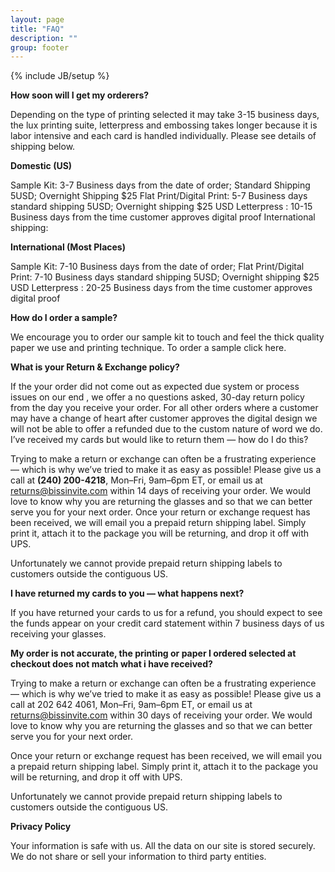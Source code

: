 ```yaml
---
layout: page
title: "FAQ"
description: ""
group: footer
---
```

{% include JB/setup %}

**How soon will I  get my orderers?**

Depending on the type of printing selected it may take 3-15 business days, the lux printing suite, letterpress and embossing takes longer because it is labor intensive and each card is handled individually. Please see details of shipping below.

**Domestic (US)**

Sample Kit: 3-7 Business days from the date of order; Standard Shipping 5USD; Overnight Shipping $25
Flat Print/Digital Print: 5-7 Business days standard shipping 5USD; Overnight shipping $25 USD
Letterpress : 10-15 Business days from the time customer approves digital proof
International shipping:

**International (Most Places)**

Sample Kit: 7-10 Business days from the date of order;
Flat Print/Digital Print: 7-10 Business days standard shipping 5USD; Overnight shipping $25 USD
Letterpress : 20-25 Business days from the time customer approves digital proof

**How do I order a sample?**

We encourage you to order our sample kit to touch and feel the thick quality paper we use and printing technique. To order a sample click here.

**What is your Return & Exchange policy?**

If the your order did not come out as expected due system or process issues on our end , we offer a no questions asked, 30-day return policy from the day you receive your order. For all other orders where a customer may have a change of heart after customer approves the digital design we will not be able to offer a refunded due to the custom nature of word we do.  
I’ve received my cards but would like to return them — how do I do this?

Trying to make a return or exchange can often be a frustrating experience — which is why we’ve tried to make it as easy as possible! Please give us a call at **(240) 200-4218**, Mon–Fri, 9am–6pm ET, or email us at returns@bissinvite.com within 14 days of receiving your order. We would love to know why you are returning the glasses and so that we can better serve you for your next order.
Once your return or exchange request has been received, we will email you a prepaid return shipping label. Simply print it, attach it to the package you will be returning, and drop it off with UPS.

Unfortunately we cannot provide prepaid return shipping labels to customers outside the contiguous US.

**I have returned my cards to you — what happens next?**

If you have returned your cards to us for a refund, you should expect to see the funds appear on your credit card statement within 7 business days of us receiving your glasses.

**My order is not accurate, the printing or paper I ordered selected at checkout does not match what i have received?**

Trying to make a return or exchange can often be a frustrating experience — which is why we’ve tried to make it as easy as possible! Please give us a call at 202 642 4061, Mon–Fri, 9am–6pm ET, or email us at returns@bissinvite.com within 30 days of receiving your order. We would love to know why you are returning the glasses and so that we can better serve you for your next order.

Once your return or exchange request has been received, we will email you a prepaid return shipping label. Simply print it, attach it to the package you will be returning, and drop it off with UPS.

Unfortunately we cannot provide prepaid return shipping labels to customers outside the contiguous US. 

**Privacy Policy**

Your information is safe with us. All the data on our site is stored securely. We do not share or sell your information to third party entities. 


